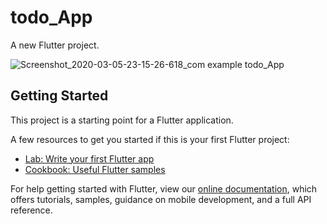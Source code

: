 # todo_App

A new Flutter project.

![Screenshot_2020-03-05-23-15-26-618_com example todo_App](https://user-images.githubusercontent.com/53519888/76007063-a8ea7880-5f37-11ea-8547-7f8703110019.jpg)



## Getting Started

This project is a starting point for a Flutter application.

A few resources to get you started if this is your first Flutter project:

- [Lab: Write your first Flutter app](https://flutter.dev/docs/get-started/codelab)
- [Cookbook: Useful Flutter samples](https://flutter.dev/docs/cookbook)

For help getting started with Flutter, view our
[online documentation](https://flutter.dev/docs), which offers tutorials,
samples, guidance on mobile development, and a full API reference.
